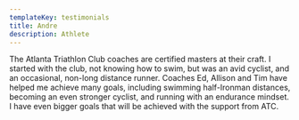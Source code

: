```yaml
---
templateKey: testimonials
title: Andre
description: Athlete
---
```

The Atlanta Triathlon Club coaches are certified masters at their craft. I started with the club, not knowing how to swim, but was an avid cyclist, and an occasional, non-long distance runner. Coaches Ed, Allison and Tim have helped me achieve many goals, including swimming half-Ironman distances, becoming an even stronger cyclist, and running with an endurance mindset. I have even bigger goals that will be achieved with the support from ATC.